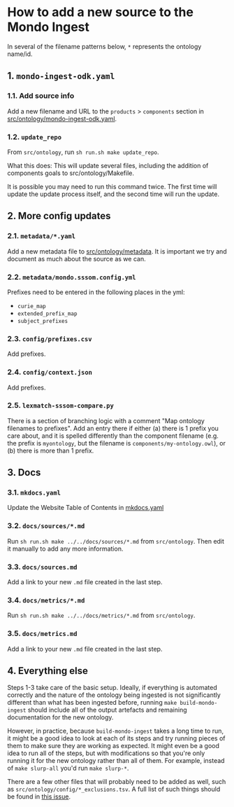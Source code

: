 # How to add a new source to the Mondo Ingest
In several of the filename patterns below, `*` represents the ontology name/id.

## 1. `mondo-ingest-odk.yaml`
### 1.1. Add source info
Add a new filename and URL to the `products` > `components` section in [src/ontology/mondo-ingest-odk.yaml](https://github.com/monarch-initiative/mondo-ingest/blob/main/src/ontology/mondo-ingest-odk.yaml).

### 1.2. `update_repo`
From `src/ontology`, run `sh run.sh make update_repo`.

What this does: This will update several files, including the addition of components goals to src/ontology/Makefile.

It is possible you may need to run this command twice. The first time will update the update process itself, and the 
second time will run the update.

## 2. More config updates
### 2.1. `metadata/*.yaml`
Add a new metadata file to [src/ontology/metadata](https://github.com/monarch-initiative/mondo-ingest/blob/main/src/ontology/metadata). It is important we try and document as much about the source as we can.

### 2.2. `metadata/mondo.sssom.config.yml`
Prefixes need to be entered in the following places in the yml:
- `curie_map`
- `extended_prefix_map`
- `subject_prefixes`

### 2.3. `config/prefixes.csv`
Add prefixes.

### 2.4. `config/context.json`
Add prefixes.

### 2.5. `lexmatch-sssom-compare.py`
There is a section of branching logic with a comment "Map ontology filenames to prefixes". Add an entry there if either
(a) there is 1 prefix you care about, and it is spelled differently than the component filename (e.g. the prefix is 
`myontology`, but the filename is `components/my-ontology.owl`), or (b) there is more than 1 prefix.

## 3. Docs 
### 3.1. `mkdocs.yaml`
Update the Website Table of Contents in [mkdocs.yaml](https://github.com/monarch-initiative/mondo-ingest/blob/main/mkdocs.yaml)

### 3.2. `docs/sources/*.md`
Run `sh run.sh make ../../docs/sources/*.md` from `src/ontology`. Then edit it manually to add any more information.

### 3.3. `docs/sources.md`
Add a link to your new `.md` file created in the last step.

### 3.4. `docs/metrics/*.md`
Run `sh run.sh make ../../docs/metrics/*.md` from `src/ontology`.

### 3.5. `docs/metrics.md`
Add a link to your new `.md` file created in the last step.

## 4. Everything else
Steps 1-3 take care of the basic setup. Ideally, if everything is automated correctly and the nature of the ontology 
being ingested is not significantly different than what has been ingested before, running `make build-mondo-ingest` 
should include all of the output artefacts and remaining documentation for the new ontology.

However, in practice, because `build-mondo-ingest` takes a long time to run, it might be a good idea to look at each of 
its steps and try running pieces of them to make sure they are working as expected. It might even be a good idea to run 
all of the steps, but with modifications so that you're only running it for the new ontology rather than all of them. 
For example, instead of `make slurp-all` you'd run `make slurp-*`.

There are a few other files that will probably need to be added as well, such as `src/ontology/config/*_exclusions.tsv`.
A full list of such things should be found in [this issue](https://github.com/monarch-initiative/mondo-ingest/issues/2).